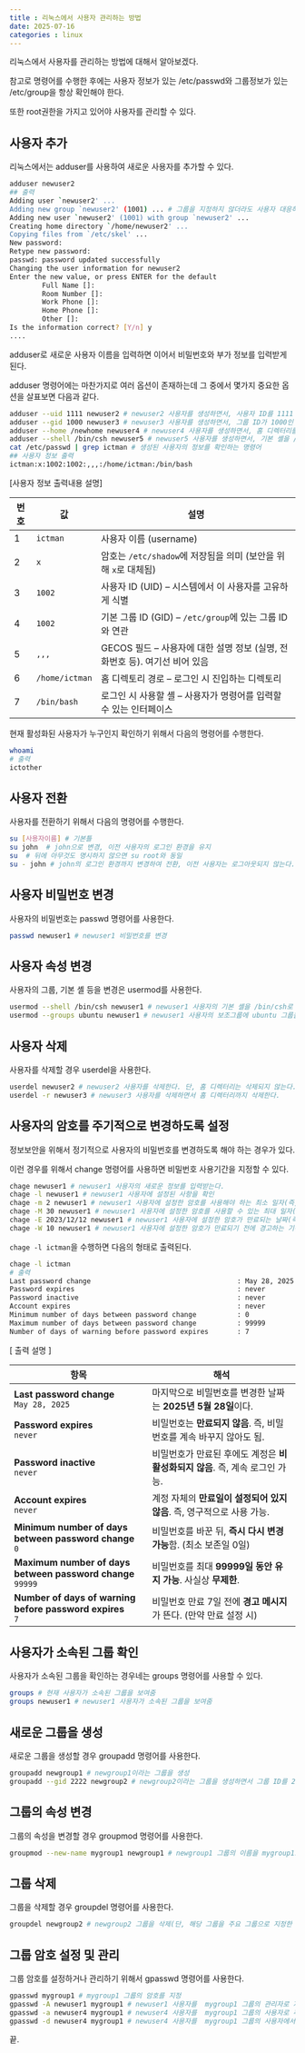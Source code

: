 ```yaml
---
title : 리눅스에서 사용자 관리하는 방법
date: 2025-07-16
categories : linux
---
```


리눅스에서 사용자를 관리하는 방법에 대해서 알아보겠다.

참고로 명령어를 수행한 후에는 사용자 정보가 있는 /etc/passwd와 그룹정보가 있는 /etc/group을 항상 확인해야 한다.

또한 root권한을 가지고 있어야 사용자를 관리할 수 있다.

## 사용자 추가

리눅스에서는 adduser를 사용하여 새로운 사용자를 추가할 수 있다.

```sh
adduser newuser2
## 출력
Adding user `newuser2' ...
Adding new group `newuser2' (1001) ... # 그룹을 지정하지 않더라도 사용자 대응하는 그룹이 자동으로 생성된다.
Adding new user `newuser2' (1001) with group `newuser2' ...
Creating home directory `/home/newuser2' ...
Copying files from `/etc/skel' ...
New password: 
Retype new password: 
passwd: password updated successfully
Changing the user information for newuser2
Enter the new value, or press ENTER for the default
        Full Name []: 
        Room Number []: 
        Work Phone []: 
        Home Phone []: 
        Other []: 
Is the information correct? [Y/n] y
....
```

adduser로 새로운 사용자 이름을 입력하면 이어서 비밀번호와 부가 정보를 입력받게 된다.

adduser 명령어에는 마찬가지로 여러 옵션이 존재하는데 그 중에서 몇가지 중요한 옵션을 살표보면 다음과 같다. 

```sh
adduser --uid 1111 newuser2 # newuser2 사용자를 생성하면서, 사용자 ID를 1111 지정한다.
adduser --gid 1000 newuser3 # newuser3 사용자를 생성하면서, 그룹 ID가 1000인 그룹에 newuser3 사용자를 포함시킨다.
adduser --home /newhome newuser4 # newuser4 사용자를 생성하면서, 홈 디렉터리를 /newhome으로 지정한다.
adduser --shell /bin/csh newuser5 # newuser5 사용자를 생성하면서, 기본 셸을 /bin/csh로 지정
cat /etc/passwd | grep ictman # 생성된 사용자의 정보를 확인하는 명령어
## 사용자 정보 출력
ictman:x:1002:1002:,,,:/home/ictman:/bin/bash
```
[사용자 정보 출력내용 설명]

| 번호 | 값              | 설명                                               |
| -- | -------------- | ------------------------------------------------ |
| 1  | `ictman`       | 사용자 이름 (username)                                |
| 2  | `x`            | 암호는 `/etc/shadow`에 저장됨을 의미 (보안을 위해 `x`로 대체됨)     |
| 3  | `1002`         | 사용자 ID (UID) – 시스템에서 이 사용자를 고유하게 식별              |
| 4  | `1002`         | 기본 그룹 ID (GID) – `/etc/group`에 있는 그룹 ID와 연관      |
| 5  | `,,,`          | GECOS 필드 – 사용자에 대한 설명 정보 (실명, 전화번호 등). 여기선 비어 있음 |
| 6  | `/home/ictman` | 홈 디렉토리 경로 – 로그인 시 진입하는 디렉토리                      |
| 7  | `/bin/bash`    | 로그인 시 사용할 셸 – 사용자가 명령어를 입력할 수 있는 인터페이스           |

현재 활성화된 사용자가 누구인지 확인하기 위해서 다음의 명령어를 수행한다.

```sh
whoami
# 출력
ictother
```

## 사용자 전환

사용자를 전환하기 위해서 다음의 명령어를 수행한다.

```sh
su [사용자이름] # 기본틀
su john  # john으로 변경, 이전 사용자의 로그인 환경을 유지
su  # 뒤에 아무것도 명시하지 않으면 su root와 동일
su - john # john의 로그인 환경까지 변경하여 전환, 이전 사용자는 로그아웃되지 않는다.
```

## 사용자 비밀번호 변경

사용자의 비밀번호는 passwd 명령어를 사용한다. 

```sh
passwd newuser1 # newuser1 비밀번호를 변경
```

## 사용자 속성 변경

사용자의 그룹, 기본 셸 등을 변경은 usermod를 사용한다.

```sh
usermod --shell /bin/csh newuser1 # newuser1 사용자의 기본 셸을 /bin/csh로 변경
usermod --groups ubuntu newuser1 # newuser1 사용자의 보조그룹에 ubuntu 그룹을 추가
```

## 사용자 삭제

사용자를 삭제할 경우 userdel을 사용한다.

```sh
userdel newuser2 # newuser2 사용자를 삭제한다. 단, 홈 디렉터리는 삭제되지 않는다.
userdel -r newuser3 # newuser3 사용자를 삭제하면서 홈 디렉터리까지 삭제한다.
```

## 사용자의 암호를 주기적으로 변경하도록 설정

정보보안을 위해서 정기적으로 사용자의 비밀번호를 변경하도록 해야 하는 경우가 있다. 

이런 경우를 위해서 change 명령어를 사용하면 비밀번호 사용기간을 지정할 수 있다.

```sh
chage newuser1 # newuser1 사용자의 새로운 정보를 입력받는다.
chage -l newuser1 # newuser1 사용자에 설정된 사항을 확인
chage -m 2 newuser1 # newuser1 사용자에 설정한 암호를 사용해야 하는 최소 일자(즉, 변경 후 최소 2일은 사용해야 함)
chage -M 30 newuser1 # newuser1 사용자에 설정한 암호를 사용할 수 있는 최대 일자(즉, 변경 후 최대 30일까지 사용할 수 있음)
chage -E 2023/12/12 newuser1 # newuser1 사용자에 설정한 암호가 만료되는 날짜(즉, 2023/12/12까지만 사용할 수 있음)
chage -W 10 newuser1 # newuser1 사용자에 설정한 암호가 만료되기 전에 경고하는 기간, 지정하지 않았을 경우 기본 값은 7일(즉, 암호가 만료되기 10일 전부터 경고 메시지가 나감)
```

`chage -l ictman`을 수행하면 다음의 형태로 출력된다.

```sh
chage -l ictman
# 출력
Last password change                                    : May 28, 2025
Password expires                                        : never
Password inactive                                       : never
Account expires                                         : never
Minimum number of days between password change          : 0
Maximum number of days between password change          : 99999
Number of days of warning before password expires       : 7
```

[ 출력 설명 ]

| 항목                                                            | 해석                                             |
| ------------------------------------------------------------- | ---------------------------------------------- |
| **Last password change**<br>`May 28, 2025`                    | 마지막으로 비밀번호를 변경한 날짜는 **2025년 5월 28일**이다.        |
| **Password expires**<br>`never`                               | 비밀번호는 **만료되지 않음**. 즉, 비밀번호를 계속 바꾸지 않아도 됨.      |
| **Password inactive**<br>`never`                              | 비밀번호가 만료된 후에도 계정은 **비활성화되지 않음**. 즉, 계속 로그인 가능. |
| **Account expires**<br>`never`                                | 계정 자체의 **만료일이 설정되어 있지 않음**. 즉, 영구적으로 사용 가능.    |
| **Minimum number of days between password change**<br>`0`     | 비밀번호를 바꾼 뒤, **즉시 다시 변경 가능**함. (최소 보존일 0일)      |
| **Maximum number of days between password change**<br>`99999` | 비밀번호를 최대 **99999일 동안 유지 가능**. 사실상 **무제한**.     |
| **Number of days of warning before password expires**<br>`7`  | 비밀번호 만료 7일 전에 **경고 메시지**가 뜬다. (만약 만료 설정 시)     |


## 사용자가 소속된 그룹 확인

사용자가 소속된 그룹을 확인하는 경우네는 groups 명령어를 사용할 수 있다.

```sh
groups # 현재 사용자가 소속된 그룹을 보여줌
groups newuser1 # newuser1 사용자가 소속된 그룹을 보여줌
```

## 새로운 그룹을 생성

새로운 그룹을 생성할 경우 groupadd 명령어를 사용한다. 

```sh
groupadd newgroup1 # newgroup1이라는 그룹을 생성
groupadd --gid 2222 newgroup2 # newgroup2이라는 그룹을 생성하면서 그룹 ID를 2222로 지정한다.
```

## 그룹의 속성 변경

그룹의 속성을 변경할 경우 groupmod 명령어를 사용한다.

```sh
groupmod --new-name mygroup1 newgroup1 # newgroup1 그룹의 이름을 mygroup1로 변경
```

## 그룹 삭제

그룹을 삭제할 경우 groupdel 명령어를 사용한다.

```sh
groupdel newgroup2 # newgroup2 그룹을 삭제(단, 해당 그룹을 주요 그룹으로 지정한 사용자가 없어야 함)
```

## 그룹 암호 설정 및 관리

그룹 암호를 설정하거나 관리하기 위해서 gpasswd 명령어를 사용한다.

```sh
gpasswd mygroup1 # mygroup1 그룹의 암호를 지정
gpasswd -A newuser1 mygroup1 # newuser1 사용자를  mygroup1 그룹의 관리자로 지정
gpasswd -a newuser4 mygroup1 # newuser4 사용자를  mygroup1 그룹의 사용자로 추가
gpasswd -d newuser4 mygroup1 # newuser4 사용자를  mygroup1 그룹의 사용자에서 제거
```

끝.
